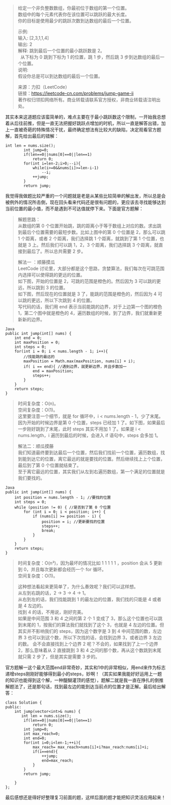 > 给定一个非负整数数组，你最初位于数组的第一个位置。   
> 数组中的每个元素代表你在该位置可以跳跃的最大长度。    
> 你的目标是使用最少的跳跃次数到达数组的最后一个位置。      
>      
> 示例:     
> 输入: [2,3,1,1,4]    
> 输出: 2      
> 解释: 跳到最后一个位置的最小跳跃数是 2。      
>      从下标为 0 跳到下标为 1 的位置，跳 1 步，然后跳 3 步到达数组的最后一个位置。       
> 说明:      
> 假设你总是可以到达数组的最后一个位置。    
>      
> 来源：力扣（LeetCode）       
> 链接：https://leetcode-cn.com/problems/jump-game-ii     
> 著作权归领扣网络所有。商业转载请联系官方授权，非商业转载请注明出处。    

其实本来这道题应该蛮简单的，难点主要在于最小跳跃数这个限制，一开始我总想着从后往前推，但是一直无法把握好跳跃点增加的时机，所以一直是解答出错，加上一直被奇葩的特殊情况干扰，最终确定想法有比较大的缺陷，决定观看官方题解，首先给出最后的错解：  
```
int len = nums.size();
        int jump=0;
        if(len==0||nums[0]==0||len==1)
            return 0;
        for(int i=len-2;i>0;--i){
            while(i>=0&&nums[i]>=len-i-1)
                --i;
            ++jump;
        }
        return jump;
```
我觉得我做题比较严重的一个问题就是老是从某些比较简单的解出发，所以总是会被例外的情况所击倒，现在回头看来代码还是很有问题的，更应该去寻找能够达到当前位置的最小值，而不是遇到不可达值就停下来。下面是官方题解：  
> 解题思路：  
> 从数组的第 0 个位置开始跳，跳的距离小于等于数组上对应的数。求出跳到最后个位置需要的最短步数。比如上图中的第 0 个位置是 2，那么可以跳 1 个距离，或者 2 个距离，我们选择跳 1 个距离，就跳到了第 1 个位置，也就是 3 上。然后我们可以跳 1，2，3 个距离，我们选择跳 3 个距离，就直接到最后了。所以总共需要 2 步。  
>   
> 解法一 ：顺藤摸瓜  
> LeetCode 讨论里，大部分都是这个思路，贪婪算法，我们每次在可跳范围内选择可以使得跳的更远的位置。  
> 如下图，开始的位置是 2，可跳的范围是橙色的。然后因为 3 可以跳的更远，所以跳到 3 的位置。  
> 如下图，然后现在的位置就是 3 了，能跳的范围是橙色的，然后因为 4 可以跳的更远，所以下次跳到 4 的位置。  
> 写代码的话，我们用 end 表示当前能跳的边界，对于上边第一个图的橙色 1，第二个图中就是橙色的 4，遍历数组的时候，到了边界，我们就重新更新新的边界。  
```
Java
public int jump(int[] nums) {
    int end = 0;
    int maxPosition = 0; 
    int steps = 0;
    for(int i = 0; i < nums.length - 1; i++){
        //找能跳的最远的
        maxPosition = Math.max(maxPosition, nums[i] + i); 
        if( i == end){ //遇到边界，就更新边界，并且步数加一
            end = maxPosition;
            steps++;
        }
    }
    return steps;
}
```
> 时间复杂度：O(n)。  
> 空间复杂度：O(1)。  
> 这里要注意一个细节，就是 for 循环中，i < nums.length - 1，少了末尾。因为开始的时候边界是第 0 个位置，steps 已经加 1 了。如下图，如果最后一步刚好跳到了末尾，此时 steps 其实不用加 1 了。如果是 i < nums.length，i 遍历到最后的时候，会进入 if 语句中，steps 会多加 1。  
>   
> 解法二：顺瓜摸藤  
> 我们知道最终要到达最后一个位置，然后我们找前一个位置，遍历数组，找到能到达它的位置，离它最远的就是要找的位置。然后继续找上上个位置，最后到了第 0 个位置就结束了。  
> 至于离它最远的位置，其实我们从左到右遍历数组，第一个满足的位置就是我们要找的。  
```
Java
public int jump(int[] nums) {
    int position = nums.length - 1; //要找的位置
    int steps = 0;
    while (position != 0) { //是否到了第 0 个位置
        for (int i = 0; i < position; i++) {
            if (nums[i] >= position - i) {
                position = i; //更新要找的位置
                steps++;
                break;
            }
        }
    }
    return steps;
}
``` 
> 时间复杂度：O(n²)，因为最坏的情况比如 1 1 1 1 1 ，position 会从 5 更新到 0，并且每次更新都会经历一个 for 循环。  
> 空间复杂度：O(1)。  
>   
> 这种想法看起来更简单了，为什么奏效呢？我们可以这样想。  
> 从左到右跳的话，2 -> 3 -> 4 -> 1。  
> 从右到左的话，我们找能跳到 1 的最左边的位置，我们找的只能是 4 或者是 4 左边的。  
> 找到 4 的话，不用说，刚好完美。  
> 如果是中间范围 3 和 4 之间的第 2 个 1 变成了 3，那么这个位置也可以跳到末尾的 1，按我们的算法我们就找到了这个 3，也就是 4 左边的位置。但其实并不影响我们的 steps，因为这个数字是 3 到 4 中间范围的数，左边界 3 也可以到这个数，所以下次找的话，会找到边界 3，或者边界 3 左边的数。 会不会直接找到上个边界 2 呢？不会的，如果找到了上一个边界 2，那么意味着从 2 直接跳到 3 和 4 之间的那个数，再从这个数跳到末尾就只需 2 步了，但是其实是需要 3 步的。  

官方题解一这个最大范围end非常奇妙，其实和1中的非常相似，用end来作为标志递增steps刚刚好能够得到最小的steps，妙啊！（其实如果我能好好运用上一题的知识也能得到这个解，一种醍醐灌顶的感觉），题解二就是我一直在挣扎的倒推解题法了，还是那句话，找到最左边的能到达当前点的位置才是正解。最后给出解答：  
```
class Solution {
public:
    int jump(vector<int>& nums) {
       int len = nums.size();
        if(len==0||nums[0]==0||len==1)
            return 0;
        int jump=0;
        int max_reach=0;
        int end=0;
        for(int i=0;i<len-1;++i){
            max_reach= max_reach>nums[i]+i?max_reach:nums[i]+i;
            if(i==end){
                ++jump;
                end=max_reach;
            }
        }
        return jump;
            
    }
};
```
最后感想还是得好好整理复习前面的题，这样后面的题才能把知识灵活应用起来！  
